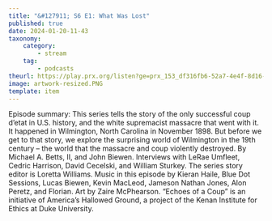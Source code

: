 ```yaml
---
title: "&#127911; S6 E1: What Was Lost"
published: true
date: 2024-01-20-11-43
taxonomy:
    category:
        - stream
    tag:
        - podcasts
theurl: https://play.prx.org/listen?ge=prx_153_df316fb6-52a7-4e4f-8d16-9b1668c29ef4&uf=http%3A%2F%2Ffeeds.sceneonradio.org%2FSceneOnRadio
image: artwork-resized.PNG
template: item
---
```


Episode summary: This series tells the story of the only successful coup d&rsquo;etat in U.S. history, and the white supremacist massacre that went with it. It happened in Wilmington, North Carolina in November 1898. But before we get to that story, we explore the surprising world of Wilmington in the 19th century &ndash; the world that the massacre and coup violently destroyed. By Michael A. Betts, II, and John Biewen. Interviews with LeRae Umfleet, Cedric Harrison, David Cecelski, and William Sturkey. The series story editor is Loretta Williams. Music in this episode by Kieran Haile, Blue Dot Sessions, Lucas Biewen, Kevin MacLeod, Jameson Nathan Jones, Alon Peretz, and Florian. Art by Zaire McPhearson. &ldquo;Echoes of a Coup&rdquo; is an initiative of America&rsquo;s Hallowed Ground, a project of the Kenan Institute for Ethics at Duke University.
